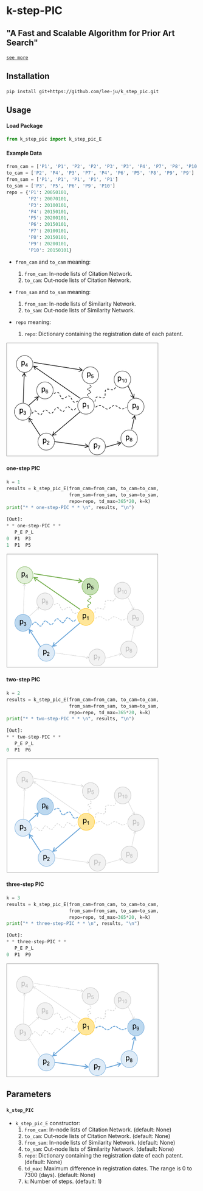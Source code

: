 # k-step-PIC
## "A Fast and Scalable Algorithm for Prior Art Search"
[`see more`](doi.org/10.1109/ACCESS.2022.3141494)

## Installation

`pip install git+https://github.com/lee-ju/k_step_pic.git`

## Usage

#### Load Package
```python
from k_step_pic import k_step_pic_E
```

#### Example Data
```python
from_cam = ['P1', 'P1', 'P2', 'P2', 'P3', 'P3', 'P4', 'P7', 'P8', 'P10']
to_cam = ['P2', 'P4', 'P3', 'P7', 'P4', 'P6', 'P5', 'P8', 'P9', 'P9']
from_sam = ['P1', 'P1', 'P1', 'P1', 'P1']
to_sam = ['P3', 'P5', 'P6', 'P9', 'P10']
repo = {'P1': 20050101,
        'P2': 20070101,
        'P3': 20100101,
        'P4': 20150101,
        'P5': 20200101,
        'P6': 20150101,
        'P7': 20100101,
        'P8': 20150101,
        'P9': 20200101,
        'P10': 20150101}
```
- `from_cam` and `to_cam` meaning:
    1. `from_cam`: In-node lists of Citation Network.
    2. `to_cam`: Out-node lists of Citation Network.

- `from_sam` and `to_sam` meaning:
    1. `from_sam`: In-node lists of Similarity Network.
    2. `to_sam`: Out-node lists of Similarity Network.

- `repo` meaning:
    1. `repo`: Dictionary containing the registration date of each patent.
<img src="/imgs/fig-example.png" width="400" height="300">

#### one-step PIC
```python
k = 1
results = k_step_pic_E(from_cam=from_cam, to_cam=to_cam,
                       from_sam=from_sam, to_sam=to_sam,
                       repo=repo, td_max=365*20, k=k)
print("* * one-step-PIC * * \n", results, "\n")
```

```python
[Out]: 
* * one-step-PIC * * 
   P_E P_L
0  P1  P3
1  P1  P5 
```
<img src="/imgs/fig-1step.png" width="400" height="300">

#### two-step PIC
```python
k = 2
results = k_step_pic_E(from_cam=from_cam, to_cam=to_cam,
                       from_sam=from_sam, to_sam=to_sam,
                       repo=repo, td_max=365*20, k=k)
print("* * two-step-PIC * * \n", results, "\n")
```

```python
[Out]: 
* * two-step-PIC * * 
   P_E P_L
0  P1  P6 
```
<img src="/imgs/fig-2step.png" width="400" height="300">

#### three-step PIC
```python
k = 3
results = k_step_pic_E(from_cam=from_cam, to_cam=to_cam,
                       from_sam=from_sam, to_sam=to_sam,
                       repo=repo, td_max=365*20, k=k)
print("* * three-step-PIC * * \n", results, "\n")
```

```python
[Out]: 
* * three-step-PIC * * 
   P_E P_L
0  P1  P9 
```
<img src="/imgs/fig-3step.png" width="400" height="300">

## Parameters

#### `k_step_PIC`
- `k_step_pic_E` constructor:
    1. `from_cam`: In-node lists of Citation Network. (default: None)
    2. `to_cam`: Out-node lists of Citation Network. (default: None)
    3. `from_sam`: In-node lists of Similarity Network. (default: None)
    4. `to_sam`: Out-node lists of Similarity Network. (default: None)
    5. `repo`: Dictionary containing the registration date of each patent. (default: None)
    6. `td_max`: Maximum difference in registration dates. The range is 0 to 7300 (days). (default: None)
    7. `k`: Number of steps. (default: 1)
